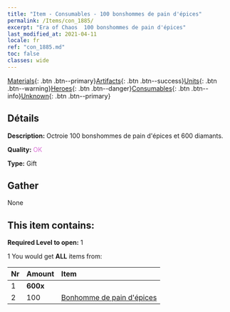 ```yaml
---
title: "Item - Consumables - 100 bonshommes de pain d'épices"
permalink: /Items/con_1885/
excerpt: "Era of Chaos  100 bonshommes de pain d'épices"
last_modified_at: 2021-04-11
locale: fr
ref: "con_1885.md"
toc: false
classes: wide
---
```

 [Materials](/fr/Items/){: .btn .btn--primary}[Artifacts](/fr/Items/Artifacts/){: .btn .btn--success}[Units](/fr/Items/Units/){: .btn .btn--warning}[Heroes](/fr/Items/Heroes/){: .btn .btn--danger}[Consumables](/fr/Items/Consumables/){: .btn .btn--info}[Unknown](/fr/Items/Unknown/){: .btn .btn--primary}

## Détails
 **Description:** Octroie 100 bonshommes de pain d'épices et 600 diamants.

 **Quality:** <span style="color: #DA70D6">OK</span>

 **Type:** Gift

## Gather

  None

## This item contains:

 **Required Level to open:** 1

 1 You would get **ALL** items  from:

  | Nr | Amount |     Item    |
  |:---|:-------|:------------|
  | 1 |  **600x** | <i class="fas fa-gem"/> |  | 
  | 2 | 100 | [Bonhomme de pain d'épices](/fr/Items/con_1092/) | 
